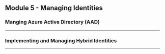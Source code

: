 ## Module 5 - Managing Identities

### Manging Azure Active Directory (AAD)



---

### Implementing and Managing Hybrid Identities



---
